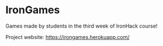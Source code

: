 # IronGames
Games made by students in the third week of IronHack course!

Project website: https://irongames.herokuapp.com/